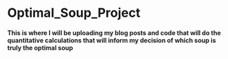 # Optimal_Soup_Project

#### This is where I will be uploading my blog posts and code that will do the quantitative calculations that will inform my decision of which soup is truly the optimal soup
